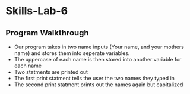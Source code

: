 # Skills-Lab-6

## Program Walkthrough 
* Our program takes in two name inputs (Your name, and your mothers name) and stores them into seperate variables. 
* The uppercase of each name is then stored into another variable for each name
* Two statments are printed out 
* The first print statment tells the user the two names they typed in
* The second print statment prints out the names again but capitalized
